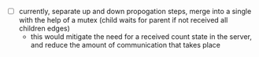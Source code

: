 - [ ] currently, separate up and down propogation steps, merge into a single with the help of a mutex (child waits for parent if not received all children edges)
  - this would mitigate the need for a received count state in the server, and reduce the amount of communication that takes place 
